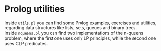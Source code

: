 # Prolog utilities
Inside `utils.pl` you can find some Prolog examples, exercises and utilities,
regarding data structures like lists, sets, queues and binary trees.\
Inside `nqueens.pl` you can find two implementations of the n-queens problem,
where the first one uses only LP principles, while the second one uses CLP predicates.
